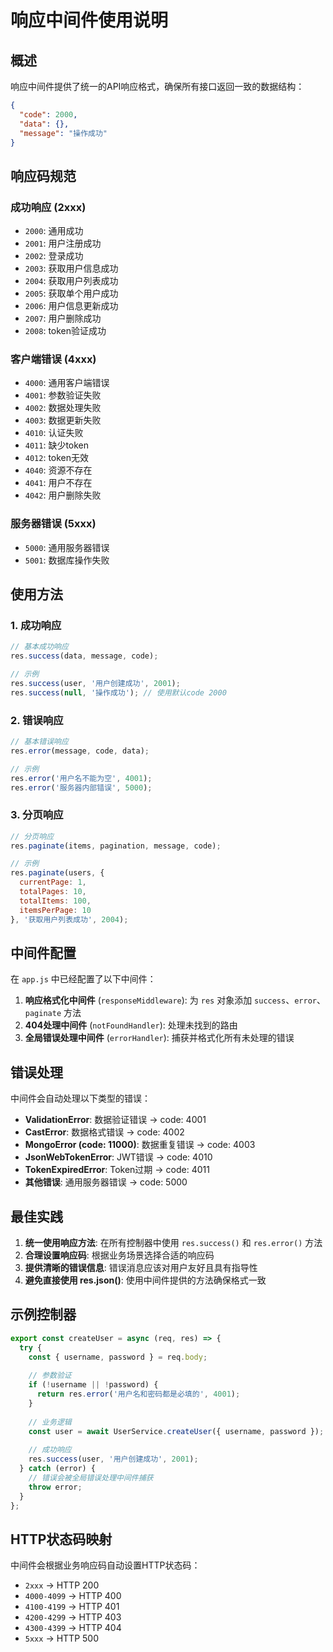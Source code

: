 # 响应中间件使用说明

## 概述

响应中间件提供了统一的API响应格式，确保所有接口返回一致的数据结构：

```json
{
  "code": 2000,
  "data": {},
  "message": "操作成功"
}
```

## 响应码规范

### 成功响应 (2xxx)
- `2000`: 通用成功
- `2001`: 用户注册成功
- `2002`: 登录成功
- `2003`: 获取用户信息成功
- `2004`: 获取用户列表成功
- `2005`: 获取单个用户成功
- `2006`: 用户信息更新成功
- `2007`: 用户删除成功
- `2008`: token验证成功

### 客户端错误 (4xxx)
- `4000`: 通用客户端错误
- `4001`: 参数验证失败
- `4002`: 数据处理失败
- `4003`: 数据更新失败
- `4010`: 认证失败
- `4011`: 缺少token
- `4012`: token无效
- `4040`: 资源不存在
- `4041`: 用户不存在
- `4042`: 用户删除失败

### 服务器错误 (5xxx)
- `5000`: 通用服务器错误
- `5001`: 数据库操作失败

## 使用方法

### 1. 成功响应

```javascript
// 基本成功响应
res.success(data, message, code);

// 示例
res.success(user, '用户创建成功', 2001);
res.success(null, '操作成功'); // 使用默认code 2000
```

### 2. 错误响应

```javascript
// 基本错误响应
res.error(message, code, data);

// 示例
res.error('用户名不能为空', 4001);
res.error('服务器内部错误', 5000);
```

### 3. 分页响应

```javascript
// 分页响应
res.paginate(items, pagination, message, code);

// 示例
res.paginate(users, {
  currentPage: 1,
  totalPages: 10,
  totalItems: 100,
  itemsPerPage: 10
}, '获取用户列表成功', 2004);
```

## 中间件配置

在 `app.js` 中已经配置了以下中间件：

1. **响应格式化中间件** (`responseMiddleware`): 为 `res` 对象添加 `success`、`error`、`paginate` 方法
2. **404处理中间件** (`notFoundHandler`): 处理未找到的路由
3. **全局错误处理中间件** (`errorHandler`): 捕获并格式化所有未处理的错误

## 错误处理

中间件会自动处理以下类型的错误：

- **ValidationError**: 数据验证错误 → code: 4001
- **CastError**: 数据格式错误 → code: 4002
- **MongoError (code: 11000)**: 数据重复错误 → code: 4003
- **JsonWebTokenError**: JWT错误 → code: 4010
- **TokenExpiredError**: Token过期 → code: 4011
- **其他错误**: 通用服务器错误 → code: 5000

## 最佳实践

1. **统一使用响应方法**: 在所有控制器中使用 `res.success()` 和 `res.error()` 方法
2. **合理设置响应码**: 根据业务场景选择合适的响应码
3. **提供清晰的错误信息**: 错误消息应该对用户友好且具有指导性
4. **避免直接使用 res.json()**: 使用中间件提供的方法确保格式一致

## 示例控制器

```javascript
export const createUser = async (req, res) => {
  try {
    const { username, password } = req.body;
    
    // 参数验证
    if (!username || !password) {
      return res.error('用户名和密码都是必填的', 4001);
    }
    
    // 业务逻辑
    const user = await UserService.createUser({ username, password });
    
    // 成功响应
    res.success(user, '用户创建成功', 2001);
  } catch (error) {
    // 错误会被全局错误处理中间件捕获
    throw error;
  }
};
```

## HTTP状态码映射

中间件会根据业务响应码自动设置HTTP状态码：

- `2xxx` → HTTP 200
- `4000-4099` → HTTP 400
- `4100-4199` → HTTP 401
- `4200-4299` → HTTP 403
- `4300-4399` → HTTP 404
- `5xxx` → HTTP 500